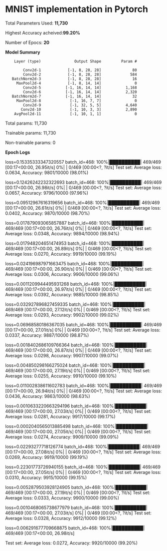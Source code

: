 # MNIST implementation in Pytorch

Total Parameters Used: **11,730**


Highest Accuracy acheived:**99.20%**


Number of Epocs: **20**



**Model Summary**


        Layer (type)               Output Shape         Param #

            Conv2d-1            [-1, 8, 28, 28]              80
            Conv2d-2            [-1, 8, 28, 28]             584
       BatchNorm2d-3            [-1, 8, 28, 28]              16
         MaxPool2d-4            [-1, 8, 14, 14]               0
            Conv2d-5           [-1, 16, 14, 14]           1,168
            Conv2d-6           [-1, 16, 14, 14]           2,320
       BatchNorm2d-7           [-1, 16, 14, 14]              32
         MaxPool2d-8             [-1, 16, 7, 7]               0
            Conv2d-9             [-1, 32, 5, 5]           4,640
           Conv2d-10             [-1, 10, 3, 3]           2,890
        AvgPool2d-11             [-1, 10, 1, 1]               0

Total params: 11,730

Trainable params: 11,730

Non-trainable params: 0



**Epoch Logs**


loss=0.15335333347320557 batch_id=468: 100%|██████████| 469/469 [00:17<00:00, 26.95it/s]
  0%|          | 0/469 [00:00<?, ?it/s]
Test set: Average loss: 0.0634, Accuracy: 9801/10000 (98.01%)

loss=0.12426242232322693 batch_id=468: 100%|██████████| 469/469 [00:17<00:00, 26.98it/s]
  0%|          | 0/469 [00:00<?, ?it/s]
Test set: Average loss: 0.0657, Accuracy: 9796/10000 (97.96%)

loss=0.09512967616319656 batch_id=468: 100%|██████████| 469/469 [00:17<00:00, 26.61it/s]
  0%|          | 0/469 [00:00<?, ?it/s]
Test set: Average loss: 0.0402, Accuracy: 9870/10000 (98.70%)

loss=0.017879093065857887 batch_id=468: 100%|██████████| 469/469 [00:17<00:00, 26.76it/s]
  0%|          | 0/469 [00:00<?, ?it/s]
Test set: Average loss: 0.0348, Accuracy: 9894/10000 (98.94%)

loss=0.017948204651474953 batch_id=468: 100%|██████████| 469/469 [00:17<00:00, 26.89it/s]
  0%|          | 0/469 [00:00<?, ?it/s]
Test set: Average loss: 0.0270, Accuracy: 9919/10000 (99.19%)

loss=0.024196987971663475 batch_id=468: 100%|██████████| 469/469 [00:17<00:00, 26.90it/s]
  0%|          | 0/469 [00:00<?, ?it/s] 
Test set: Average loss: 0.0306, Accuracy: 9906/10000 (99.06%)

loss=0.0011209944495931268 batch_id=468: 100%|██████████| 469/469 [00:17<00:00, 26.97it/s]
  0%|          | 0/469 [00:00<?, ?it/s]
Test set: Average loss: 0.0392, Accuracy: 9885/10000 (98.85%)

loss=0.032927896827459335 batch_id=468: 100%|██████████| 469/469 [00:17<00:00, 27.12it/s]
  0%|          | 0/469 [00:00<?, ?it/s]
Test set: Average loss: 0.0293, Accuracy: 9902/10000 (99.02%)

loss=0.06968580186367035 batch_id=468: 100%|██████████| 469/469 [00:17<00:00, 27.01it/s]
  0%|          | 0/469 [00:00<?, ?it/s]
Test set: Average loss: 0.0337, Accuracy: 9887/10000 (98.87%)

loss=0.0018402686109766364 batch_id=468: 100%|██████████| 469/469 [00:17<00:00, 26.87it/s]
  0%|          | 0/469 [00:00<?, ?it/s]
Test set: Average loss: 0.0298, Accuracy: 9907/10000 (99.07%)

loss=0.004850298166275024 batch_id=468: 100%|██████████| 469/469 [00:17<00:00, 27.19it/s]
  0%|          | 0/469 [00:00<?, ?it/s]
Test set: Average loss: 0.0255, Accuracy: 9910/10000 (99.10%)

loss=0.011002838611602783 batch_id=468: 100%|██████████| 469/469 [00:17<00:00, 26.94it/s]
  0%|          | 0/469 [00:00<?, ?it/s]
Test set: Average loss: 0.0436, Accuracy: 9863/10000 (98.63%)

loss=0.0010633220663294196 batch_id=468: 100%|██████████| 469/469 [00:17<00:00, 27.03it/s]
  0%|          | 0/469 [00:00<?, ?it/s]
Test set: Average loss: 0.0281, Accuracy: 9917/10000 (99.17%)

loss=0.0002040565013885498 batch_id=468: 100%|██████████| 469/469 [00:17<00:00, 27.05it/s]
  0%|          | 0/469 [00:00<?, ?it/s]
Test set: Average loss: 0.0274, Accuracy: 9909/10000 (99.09%)

loss=0.02293277718126774 batch_id=468: 100%|██████████| 469/469 [00:17<00:00, 27.08it/s]
  0%|          | 0/469 [00:00<?, ?it/s]
Test set: Average loss: 0.0269, Accuracy: 9919/10000 (99.19%)

loss=0.22301773726940155 batch_id=468: 100%|██████████| 469/469 [00:17<00:00, 27.05it/s]
  0%|          | 0/469 [00:00<?, ?it/s]
Test set: Average loss: 0.0310, Accuracy: 9915/10000 (99.15%)

loss=0.0052879503928124905 batch_id=468: 100%|██████████| 469/469 [00:17<00:00, 27.19it/s]
  0%|          | 0/469 [00:00<?, ?it/s]
Test set: Average loss: 0.0333, Accuracy: 9900/10000 (99.00%)

loss=0.0010468065738677979 batch_id=468: 100%|██████████| 469/469 [00:17<00:00, 27.03it/s]
  0%|          | 0/469 [00:00<?, ?it/s]
Test set: Average loss: 0.0328, Accuracy: 9912/10000 (99.12%)

loss=0.006291677709668875 batch_id=468: 100%|██████████| 469/469 [00:17<00:00, 26.98it/s]

Test set: Average loss: 0.0272, Accuracy: 9920/10000 (99.20%)

